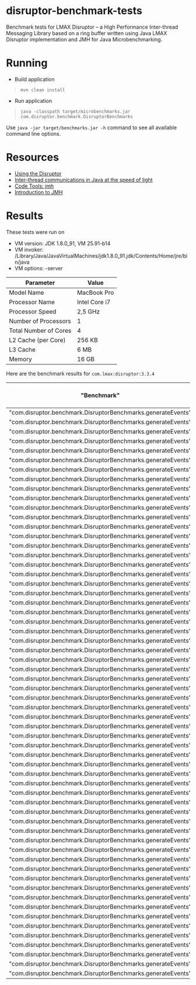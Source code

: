 # disruptor-benchmark-tests
Benchmark tests for LMAX Disruptor – a High Performance Inter-thread Messaging Library
based on a ring buffer written using Java LMAX Disruptor implementation and JMH for Java Microbenchmarking.

# Running
- Build application
> ```mvn clean install```

- Run application
> ```java -classpath target/microbenchmarks.jar com.disruptor.benchmark.DisruptorBenchmarks```

Use `java -jar target/benchmarks.jar -h` command to see all available command line options.

# Resources
- [Using the Disruptor](https://github.com/LMAX-Exchange/disruptor/wiki)
- [Inter-thread communications in Java at the speed of light](http://www.infoq.com/articles/High-Performance-Java-Inter-Thread-Communications)
- [Code Tools: jmh](http://openjdk.java.net/projects/code-tools/jmh/)
- [Introduction to JMH](http://java-performance.info/jmh/)

# Results
These tests were run on

- VM version: JDK 1.8.0_91, VM 25.91-b14
- VM invoker: /Library/Java/JavaVirtualMachines/jdk1.8.0_91.jdk/Contents/Home/jre/bin/java
- VM options: -server

| Parameter             | Value         |
|-----------------------|---------------|
| Model Name            | MacBook Pro   |
| Processor Name        | Intel Core i7 |
| Processor Speed       | 2,5 GHz       |
| Number of Processors  | 1             |
| Total Number of Cores | 4             |
| L2 Cache (per Core)   | 256 KB        |
| L3 Cache              | 6 MB          |
| Memory                | 16 GB         |

Here are the benchmark results for `com.lmax:disruptor:3.3.4`

| "Benchmark"                                                  | "Mode"  | "Threads" | "Samples" | "Score"  | "Score Error (99.9%)" | "Unit"  | "Param: producerType" | "Param: ringBufferSize" | "Param: waitStrategy"                       |
|--------------------------------------------------------------|---------|-----------|-----------|----------|-----------------------|---------|-----------------------|-------------------------|---------------------------------------------|
| "com.disruptor.benchmark.DisruptorBenchmarks.generateEvents" | "thrpt" | 1         | 10        | 1.086972 | 0.030665              | "ops/s" | SINGLE                | 512                     | com.lmax.disruptor.LiteBlockingWaitStrategy |
| "com.disruptor.benchmark.DisruptorBenchmarks.generateEvents" | "thrpt" | 1         | 10        | 0.431770 | 0.001905              | "ops/s" | SINGLE                | 512                     | com.lmax.disruptor.BlockingWaitStrategy     |
| "com.disruptor.benchmark.DisruptorBenchmarks.generateEvents" | "thrpt" | 1         | 10        | 0.961749 | 0.006709              | "ops/s" | SINGLE                | 512                     | com.lmax.disruptor.SleepingWaitStrategy     |
| "com.disruptor.benchmark.DisruptorBenchmarks.generateEvents" | "thrpt" | 1         | 10        | 1.745486 | 0.010473              | "ops/s" | SINGLE                | 512                     | com.lmax.disruptor.BusySpinWaitStrategy     |
| "com.disruptor.benchmark.DisruptorBenchmarks.generateEvents" | "thrpt" | 1         | 10        | 0.958971 | 0.011178              | "ops/s" | SINGLE                | 512                     | com.lmax.disruptor.YieldingWaitStrategy     |
| "com.disruptor.benchmark.DisruptorBenchmarks.generateEvents" | "thrpt" | 1         | 10        | 1.219747 | 0.014065              | "ops/s" | SINGLE                | 1024                    | com.lmax.disruptor.LiteBlockingWaitStrategy |
| "com.disruptor.benchmark.DisruptorBenchmarks.generateEvents" | "thrpt" | 1         | 10        | 0.330560 | 0.043571              | "ops/s" | SINGLE                | 1024                    | com.lmax.disruptor.BlockingWaitStrategy     |
| "com.disruptor.benchmark.DisruptorBenchmarks.generateEvents" | "thrpt" | 1         | 10        | 1.755311 | 0.033513              | "ops/s" | SINGLE                | 1024                    | com.lmax.disruptor.SleepingWaitStrategy     |
| "com.disruptor.benchmark.DisruptorBenchmarks.generateEvents" | "thrpt" | 1         | 10        | 2.706115 | 0.096820              | "ops/s" | SINGLE                | 1024                    | com.lmax.disruptor.BusySpinWaitStrategy     |
| "com.disruptor.benchmark.DisruptorBenchmarks.generateEvents" | "thrpt" | 1         | 10        | 1.803689 | 0.040058              | "ops/s" | SINGLE                | 1024                    | com.lmax.disruptor.YieldingWaitStrategy     |
| "com.disruptor.benchmark.DisruptorBenchmarks.generateEvents" | "thrpt" | 1         | 10        | 1.811797 | 0.119222              | "ops/s" | SINGLE                | 2048                    | com.lmax.disruptor.LiteBlockingWaitStrategy |
| "com.disruptor.benchmark.DisruptorBenchmarks.generateEvents" | "thrpt" | 1         | 10        | 0.364585 | 0.017678              | "ops/s" | SINGLE                | 2048                    | com.lmax.disruptor.BlockingWaitStrategy     |
| "com.disruptor.benchmark.DisruptorBenchmarks.generateEvents" | "thrpt" | 1         | 10        | 3.329902 | 0.100152              | "ops/s" | SINGLE                | 2048                    | com.lmax.disruptor.SleepingWaitStrategy     |
| "com.disruptor.benchmark.DisruptorBenchmarks.generateEvents" | "thrpt" | 1         | 10        | 3.955564 | 0.022034              | "ops/s" | SINGLE                | 2048                    | com.lmax.disruptor.BusySpinWaitStrategy     |
| "com.disruptor.benchmark.DisruptorBenchmarks.generateEvents" | "thrpt" | 1         | 10        | 3.298320 | 0.084069              | "ops/s" | SINGLE                | 2048                    | com.lmax.disruptor.YieldingWaitStrategy     |
| "com.disruptor.benchmark.DisruptorBenchmarks.generateEvents" | "thrpt" | 1         | 10        | 0.656924 | 0.040255              | "ops/s" | MULTI                 | 512                     | com.lmax.disruptor.LiteBlockingWaitStrategy |
| "com.disruptor.benchmark.DisruptorBenchmarks.generateEvents" | "thrpt" | 1         | 10        | 0.390862 | 0.019560              | "ops/s" | MULTI                 | 512                     | com.lmax.disruptor.BlockingWaitStrategy     |
| "com.disruptor.benchmark.DisruptorBenchmarks.generateEvents" | "thrpt" | 1         | 10        | 0.740740 | 0.029269              | "ops/s" | MULTI                 | 512                     | com.lmax.disruptor.SleepingWaitStrategy     |
| "com.disruptor.benchmark.DisruptorBenchmarks.generateEvents" | "thrpt" | 1         | 10        | 0.703116 | 0.059925              | "ops/s" | MULTI                 | 512                     | com.lmax.disruptor.BusySpinWaitStrategy     |
| "com.disruptor.benchmark.DisruptorBenchmarks.generateEvents" | "thrpt" | 1         | 10        | 0.737952 | 0.024351              | "ops/s" | MULTI                 | 512                     | com.lmax.disruptor.YieldingWaitStrategy     |
| "com.disruptor.benchmark.DisruptorBenchmarks.generateEvents" | "thrpt" | 1         | 10        | 0.751929 | 0.237823              | "ops/s" | MULTI                 | 1024                    | com.lmax.disruptor.LiteBlockingWaitStrategy |
| "com.disruptor.benchmark.DisruptorBenchmarks.generateEvents" | "thrpt" | 1         | 10        | 0.418815 | 0.012293              | "ops/s" | MULTI                 | 1024                    | com.lmax.disruptor.BlockingWaitStrategy     |
| "com.disruptor.benchmark.DisruptorBenchmarks.generateEvents" | "thrpt" | 1         | 10        | 0.737197 | 0.033828              | "ops/s" | MULTI                 | 1024                    | com.lmax.disruptor.SleepingWaitStrategy     |
| "com.disruptor.benchmark.DisruptorBenchmarks.generateEvents" | "thrpt" | 1         | 10        | 0.724977 | 0.057171              | "ops/s" | MULTI                 | 1024                    | com.lmax.disruptor.BusySpinWaitStrategy     |
| "com.disruptor.benchmark.DisruptorBenchmarks.generateEvents" | "thrpt" | 1         | 10        | 0.726034 | 0.051968              | "ops/s" | MULTI                 | 1024                    | com.lmax.disruptor.YieldingWaitStrategy     |
| "com.disruptor.benchmark.DisruptorBenchmarks.generateEvents" | "thrpt" | 1         | 10        | 0.862917 | 0.134444              | "ops/s" | MULTI                 | 2048                    | com.lmax.disruptor.LiteBlockingWaitStrategy |
| "com.disruptor.benchmark.DisruptorBenchmarks.generateEvents" | "thrpt" | 1         | 10        | 0.439024 | 0.023502              | "ops/s" | MULTI                 | 2048                    | com.lmax.disruptor.BlockingWaitStrategy     |
| "com.disruptor.benchmark.DisruptorBenchmarks.generateEvents" | "thrpt" | 1         | 10        | 0.738794 | 0.045997              | "ops/s" | MULTI                 | 2048                    | com.lmax.disruptor.SleepingWaitStrategy     |
| "com.disruptor.benchmark.DisruptorBenchmarks.generateEvents" | "thrpt" | 1         | 10        | 0.703142 | 0.062489              | "ops/s" | MULTI                 | 2048                    | com.lmax.disruptor.BusySpinWaitStrategy     |
| "com.disruptor.benchmark.DisruptorBenchmarks.generateEvents" | "thrpt" | 1         | 10        | 0.749100 | 0.028278              | "ops/s" | MULTI                 | 2048                    | com.lmax.disruptor.YieldingWaitStrategy     |
| "com.disruptor.benchmark.DisruptorBenchmarks.generateEvents" | "thrpt" | 4         | 10        | 4.192916 | 0.107364              | "ops/s" | SINGLE                | 512                     | com.lmax.disruptor.LiteBlockingWaitStrategy |
| "com.disruptor.benchmark.DisruptorBenchmarks.generateEvents" | "thrpt" | 4         | 10        | 1.164312 | 0.009766              | "ops/s" | SINGLE                | 512                     | com.lmax.disruptor.BlockingWaitStrategy     |
| "com.disruptor.benchmark.DisruptorBenchmarks.generateEvents" | "thrpt" | 4         | 10        | 3.953520 | 0.058501              | "ops/s" | SINGLE                | 512                     | com.lmax.disruptor.SleepingWaitStrategy     |
| "com.disruptor.benchmark.DisruptorBenchmarks.generateEvents" | "thrpt" | 4         | 10        | 6.176508 | 0.516413              | "ops/s" | SINGLE                | 512                     | com.lmax.disruptor.BusySpinWaitStrategy     |
| "com.disruptor.benchmark.DisruptorBenchmarks.generateEvents" | "thrpt" | 4         | 10        | 4.015082 | 0.069162              | "ops/s" | SINGLE                | 512                     | com.lmax.disruptor.YieldingWaitStrategy     |
| "com.disruptor.benchmark.DisruptorBenchmarks.generateEvents" | "thrpt" | 4         | 10        | 3.590424 | 0.112368              | "ops/s" | SINGLE                | 1024                    | com.lmax.disruptor.LiteBlockingWaitStrategy |
| "com.disruptor.benchmark.DisruptorBenchmarks.generateEvents" | "thrpt" | 4         | 10        | 1.461800 | 0.013071              | "ops/s" | SINGLE                | 1024                    | com.lmax.disruptor.BlockingWaitStrategy     |
| "com.disruptor.benchmark.DisruptorBenchmarks.generateEvents" | "thrpt" | 4         | 10        | 6.503329 | 0.126713              | "ops/s" | SINGLE                | 1024                    | com.lmax.disruptor.SleepingWaitStrategy     |
| "com.disruptor.benchmark.DisruptorBenchmarks.generateEvents" | "thrpt" | 4         | 10        | 8.970220 | 0.662070              | "ops/s" | SINGLE                | 1024                    | com.lmax.disruptor.BusySpinWaitStrategy     |
| "com.disruptor.benchmark.DisruptorBenchmarks.generateEvents" | "thrpt" | 4         | 10        | 6.606112 | 0.073768              | "ops/s" | SINGLE                | 1024                    | com.lmax.disruptor.YieldingWaitStrategy     |
| "com.disruptor.benchmark.DisruptorBenchmarks.generateEvents" | "thrpt" | 4         | 10        | 7.904464 | 0.719358              | "ops/s" | SINGLE                | 2048                    | com.lmax.disruptor.LiteBlockingWaitStrategy |
| "com.disruptor.benchmark.DisruptorBenchmarks.generateEvents" | "thrpt" | 4         | 10        | 1.118617 | 0.009013              | "ops/s" | SINGLE                | 2048                    | com.lmax.disruptor.BlockingWaitStrategy     |
| "com.disruptor.benchmark.DisruptorBenchmarks.generateEvents" | "thrpt" | 4         | 10        | 9.390132 | 0.177599              | "ops/s" | SINGLE                | 2048                    | com.lmax.disruptor.SleepingWaitStrategy     |
| "com.disruptor.benchmark.DisruptorBenchmarks.generateEvents" | "thrpt" | 4         | 10        | 5.050642 | 0.539362              | "ops/s" | SINGLE                | 2048                    | com.lmax.disruptor.BusySpinWaitStrategy     |
| "com.disruptor.benchmark.DisruptorBenchmarks.generateEvents" | "thrpt" | 4         | 10        | 9.548165 | 0.155137              | "ops/s" | SINGLE                | 2048                    | com.lmax.disruptor.YieldingWaitStrategy     |
| "com.disruptor.benchmark.DisruptorBenchmarks.generateEvents" | "thrpt" | 4         | 10        | 2.148960 | 0.078190              | "ops/s" | MULTI                 | 512                     | com.lmax.disruptor.LiteBlockingWaitStrategy |
| "com.disruptor.benchmark.DisruptorBenchmarks.generateEvents" | "thrpt" | 4         | 10        | 0.928514 | 0.013507              | "ops/s" | MULTI                 | 512                     | com.lmax.disruptor.BlockingWaitStrategy     |
| "com.disruptor.benchmark.DisruptorBenchmarks.generateEvents" | "thrpt" | 4         | 10        | 2.755478 | 0.056248              | "ops/s" | MULTI                 | 512                     | com.lmax.disruptor.SleepingWaitStrategy     |
| "com.disruptor.benchmark.DisruptorBenchmarks.generateEvents" | "thrpt" | 4         | 10        | 3.834875 | 0.444720              | "ops/s" | MULTI                 | 512                     | com.lmax.disruptor.BusySpinWaitStrategy     |
| "com.disruptor.benchmark.DisruptorBenchmarks.generateEvents" | "thrpt" | 4         | 10        | 2.719405 | 0.081346              | "ops/s" | MULTI                 | 512                     | com.lmax.disruptor.YieldingWaitStrategy     |
| "com.disruptor.benchmark.DisruptorBenchmarks.generateEvents" | "thrpt" | 4         | 10        | 2.244469 | 0.199279              | "ops/s" | MULTI                 | 1024                    | com.lmax.disruptor.LiteBlockingWaitStrategy |
| "com.disruptor.benchmark.DisruptorBenchmarks.generateEvents" | "thrpt" | 4         | 10        | 1.072457 | 0.016834              | "ops/s" | MULTI                 | 1024                    | com.lmax.disruptor.BlockingWaitStrategy     |
| "com.disruptor.benchmark.DisruptorBenchmarks.generateEvents" | "thrpt" | 4         | 10        | 2.869614 | 0.102634              | "ops/s" | MULTI                 | 1024                    | com.lmax.disruptor.SleepingWaitStrategy     |
| "com.disruptor.benchmark.DisruptorBenchmarks.generateEvents" | "thrpt" | 4         | 10        | 5.583515 | 0.423010              | "ops/s" | MULTI                 | 1024                    | com.lmax.disruptor.BusySpinWaitStrategy     |
| "com.disruptor.benchmark.DisruptorBenchmarks.generateEvents" | "thrpt" | 4         | 10        | 3.120569 | 0.086570              | "ops/s" | MULTI                 | 1024                    | com.lmax.disruptor.YieldingWaitStrategy     |
| "com.disruptor.benchmark.DisruptorBenchmarks.generateEvents" | "thrpt" | 4         | 10        | 2.562148 | 0.039929              | "ops/s" | MULTI                 | 2048                    | com.lmax.disruptor.LiteBlockingWaitStrategy |
| "com.disruptor.benchmark.DisruptorBenchmarks.generateEvents" | "thrpt" | 4         | 10        | 1.060365 | 0.024271              | "ops/s" | MULTI                 | 2048                    | com.lmax.disruptor.BlockingWaitStrategy     |
| "com.disruptor.benchmark.DisruptorBenchmarks.generateEvents" | "thrpt" | 4         | 10        | 6.466247 | 0.213092              | "ops/s" | MULTI                 | 2048                    | com.lmax.disruptor.SleepingWaitStrategy     |
| "com.disruptor.benchmark.DisruptorBenchmarks.generateEvents" | "thrpt" | 4         | 10        | 3.589961 | 0.564760              | "ops/s" | MULTI                 | 2048                    | com.lmax.disruptor.BusySpinWaitStrategy     |
| "com.disruptor.benchmark.DisruptorBenchmarks.generateEvents" | "thrpt" | 4         | 10        | 3.774458 | 0.239124              | "ops/s" | MULTI                 | 2048                    | com.lmax.disruptor.YieldingWaitStrategy     |
